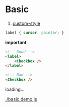 # Basic

1. [custom-style](./custom-style.md)

````css
label { cursor: pointer; }
````

**important**

```html
<!-- Good -->
<label>
    <Checkbox />
</label>

<!-- Bad -->
<Checkbox />
```

<div id="example__basic_node" class="fast-flow-demo">loading...</div>

<!--MR-R {
    type: "pre",
    file: './basic.demo.js'
} -->
[./basic.demo.js](./basic.demo.js)
